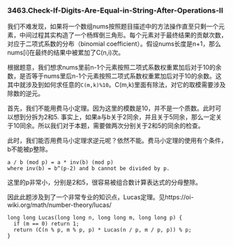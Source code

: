 ### 3463.Check-If-Digits-Are-Equal-in-String-After-Operations-II

我们不难发现，如果将一个数组nums按照题目描述中的方法操作直至只剩一个元素，中间过程其实构造了一个杨辉倒三角形。每个元素对于最终结果的贡献次数，对应于二项式系数的分布（binomial coefficient）。假设nums长度是n+1，那么nums[i]在最终的结果中被累加了C(n,i)次。

根据题意，我们想求nums里前n-1个元素按照二项式系数权重累加后对于10的余数，是否等于nums里后n-1个元素按照二项式系数权重累加后对于10的余数。这其中就涉及到如何求任意的`C(m,k)%10`。C(m,k)里面有除法，对它的取模需要涉及除数的逆元。

首先，我们不能用费马小定理。因为这里的模数是10，并不是一个质数。此时可以想到分拆为2和5. 事实上，如果a与b关于2同余，并且关于5同余，那么一定关于10同余。所以我们对于本题，需要做两次分别关于2和5的同余的检查。

此时，我们能否用费马小定理求逆元呢？依然不能。费马小定理的使用有个条件，b不能被p整除。
```
a / b (mod p) = a * inv(b) (mod p)
where inv(b) = b^(p-2) and b cannot be divided by p.
```
这里的p非常小，分别是2和5，很容易被组合数计算表达式的分母整除。

因此此题涉及到了一个非常专业的知识点，Lucas定理。见https://oi-wiki.org/math/number-theory/lucas/
```
long long Lucas(long long n, long long m, long long p) {
  if (m == 0) return 1;
  return (C(n % p, m % p, p) * Lucas(n / p, m / p, p)) % p;
}
```
